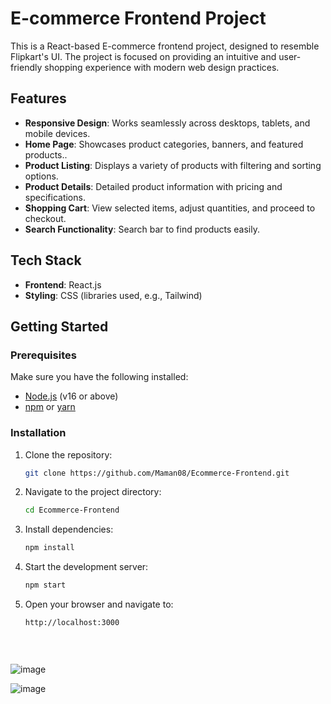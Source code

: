 # E-commerce Frontend Project

This is a React-based E-commerce frontend project, designed to resemble Flipkart's UI. The project is focused on providing an intuitive and user-friendly shopping experience with modern web design practices.

## Features

- **Responsive Design**: Works seamlessly across desktops, tablets, and mobile devices.
- **Home Page**: Showcases product categories, banners, and featured products..
- **Product Listing**: Displays a variety of products with filtering and sorting options.
- **Product Details**: Detailed product information with pricing and specifications.
- **Shopping Cart**: View selected items, adjust quantities, and proceed to checkout.
- **Search Functionality**: Search bar to find products easily.

## Tech Stack

- **Frontend**: React.js
- **Styling**: CSS (libraries used, e.g., Tailwind)

## Getting Started

### Prerequisites

Make sure you have the following installed:

- [Node.js](https://nodejs.org/) (v16 or above)
- [npm](https://www.npmjs.com/) or [yarn](https://yarnpkg.com/)

### Installation

1. Clone the repository:
   ```bash
   git clone https://github.com/Maman08/Ecommerce-Frontend.git

2. Navigate to the project directory:
   ```bash
   cd Ecommerce-Frontend

3. Install dependencies:
   ```bash
   npm install

4. Start the development server:
   ```bash
   npm start

5. Open your browser and navigate to:
   ```bash
   http://localhost:3000
         

  
![image](https://github.com/user-attachments/assets/f1f79c6f-2bd2-4654-9a81-f8842c75039b)

![image](https://github.com/user-attachments/assets/378df193-ad10-491a-af41-30e1c17d6f3a)
